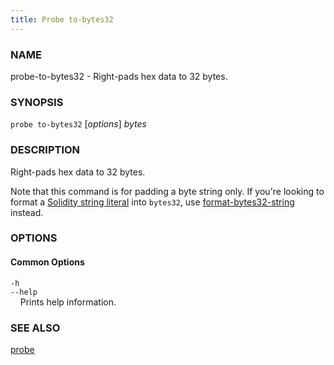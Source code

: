 ```yaml
---
title: Probe to-bytes32
---
```


### NAME

probe-to-bytes32 - Right-pads hex data to 32 bytes.

### SYNOPSIS

`probe to-bytes32` [*options*] _bytes_

### DESCRIPTION

Right-pads hex data to 32 bytes.

Note that this command is for padding a byte string only. If you're looking to format a [Solidity string literal](https://docs.soliditylang.org/en/v0.8.16/types.html#string-literals-and-types) into `bytes32`, use [format-bytes32-string](./probe-format-bytes32-string.md) instead.

### OPTIONS

#### Common Options

`-h`  
`--help`  
&nbsp;&nbsp;&nbsp;&nbsp;Prints help information.

### SEE ALSO

[probe](./probe.md)

